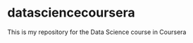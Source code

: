datasciencecoursera
===================

This is my repository for the Data Science course in Coursera
